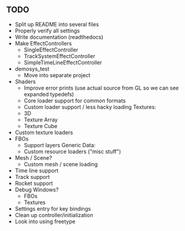 
## TODO

- Split up README into several files
- Properly verify all settings
- Write documentation (readthedocs)
- Make EffectControllers
  - SingleEffectController
  - TrackSystemEffectController
  - SimpleTimeLineEffectController
- demosys_test
  - Move into separate project
- Shaders
  - Improve error prints (use actual source from GL so we can see expanded typedefs)
  - Core loader support for common formats
  - Custom loader support / less hacky loading
Textures:
  - 3D
  - Texture Array
  - Texture Cube
- Custom texture loaders
- FBOs
  - Support layers
Generic Data:
  - Custom resource loaders ("misc stuff")
- Mesh / Scene?
  - Custom mesh / scene loading
- Time line support
- Track support
- Rocket support
- Debug Windows?
  - FBOs
  - Textures
- Settings entry for key bindings
- Clean up controller/initialization
- Look into using freetype
